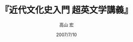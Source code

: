 ---
title: "『近代文化史入門 超英文学講義』"
description: "今まで何の関係もないと思われていた2つのものが、1つであることを知ることこそ、魔術・マニエリスムの真諦である。そして、これこそが究極の「快」である。光学、辞典、哲学、テーブル、博物学、造園術、見世物、文字、貨幣、絵画、王立協会……。英国近代史を俯瞰し、歴史の裏に隠された知の水脈を、まるで名探偵ホームズのように解明する「脱領域の文化学」の試みである。"
date: 2007/7/10
draft: false
hideToc: false
enableToc: true
enableTocContent: false
author: "高山 宏"
tags: 
- 英国近代史
- 脱領域の文化学
category: 
- 英米文学
series:
- 講談社学術文庫
- 早稲田大学必修基礎演習テキスト100(2020年度)
image: images/feature2/content.png
---